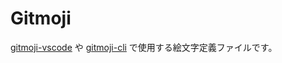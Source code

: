 # Gitmoji

[gitmoji-vscode](https://marketplace.visualstudio.com/items?itemName=seatonjiang.gitmoji-vscode) や [gitmoji-cli](https://github.com/carloscuesta/gitmoji-cli) で使用する絵文字定義ファイルです。
